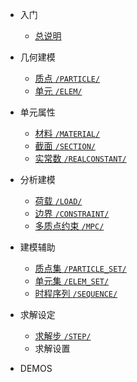 - 入门
  
  - [总说明](/INTRODUCTION.md)
 
- 几何建模

  - [质点 `/PARTICLE/`](/PARTICLE/PARTICLE.md)
  - [单元 `/ELEM/`](/ELEMENT/ELEMENT.md)

- 单元属性

  - [材料 `/MATERIAL/`](/MATERIAL/MATERIAL.md)
  - [截面 `/SECTION/`](/SECTION/SECTION.md)
  - [实常数 `/REALCONSTANT/`](/REALCONSTANT/REALCONSTANT.md)

- 分析建模

  - [荷载 `/LOAD/`](/LOAD/LOAD.md)
  - [边界 `/CONSTRAINT/`](/CONSTRAINT/CONSTRAINT.md)
  - [多质点约束 `/MPC/`](/MPC/MPC.md)

- 建模辅助

  - [质点集 `/PARTICLE_SET/`](/SET/PARTICLESET.md)
  - [单元集 `/ELEM_SET/`](/set/ELEMENTSET.md)
  - [时程序列 `/SEQUENCE/`](/SEQUENCE/SEQUENCE.md)

- 求解设定

  - [求解步 `/STEP/`](/STEP/STEP.md)
  - 求解设置

 - DEMOS